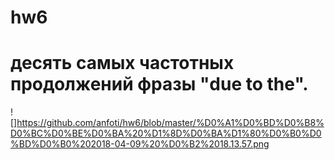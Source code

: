 # hw6

# **десять самых частотных продолжений фразы "due to the".**
![]https://github.com/anfoti/hw6/blob/master/%D0%A1%D0%BD%D0%B8%D0%BC%D0%BE%D0%BA%20%D1%8D%D0%BA%D1%80%D0%B0%D0%BD%D0%B0%202018-04-09%20%D0%B2%2018.13.57.png
